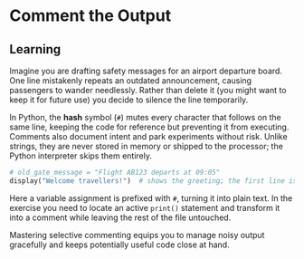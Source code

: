 # Comment the Output
## Learning
Imagine you are drafting safety messages for an airport departure board. One line mistakenly repeats an outdated announcement, causing passengers to wander needlessly. Rather than delete it (you might want to keep it for future use) you decide to silence the line temporarily.

In Python, the **hash** symbol (`#`) mutes every character that follows on the same line, keeping the code for reference but preventing it from executing. Comments also document intent and park experiments without risk. Unlike strings, they are never stored in memory or shipped to the processor; the Python interpreter skips them entirely.

```python
# old_gate_message = "Flight AB123 departs at 09:05"
display("Welcome travellers!")  # shows the greeting; the first line is ignored
```

Here a variable assignment is prefixed with `#`, turning it into plain text. In the exercise you need to locate an active `print()` statement and transform it into a comment while leaving the rest of the file untouched.

Mastering selective commenting equips you to manage noisy output gracefully and keeps potentially useful code close at hand.
